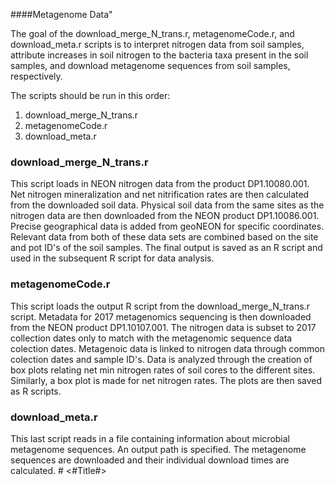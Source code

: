 
####Metagenome Data"  

The goal of the download_merge_N_trans.r, metagenomeCode.r, and download_meta.r scripts is to interpret nitrogen data from soil samples, attribute increases in soil nitrogen to the bacteria taxa present in the soil samples, and download metagenome sequences from soil samples, respectively. 

The scripts should be run in this order:  
1) download_merge_N_trans.r  
2) metagenomeCode.r  
3) download_meta.r  

### download_merge_N_trans.r  

This script loads in NEON nitrogen data from the product DP1.10080.001. Net nitrogen mineralization and net nitrification rates are then calculated from the downloaded soil data. Physical soil data from the same sites as the nitrogen data are then downloaded from the NEON product DP1.10086.001. Precise geographical data is added from geoNEON for specific coordinates. Relevant data from both of these data sets are combined based on the site and pot ID's of the soil samples. The final output is saved as an R script and used in the subsequent R script for data analysis.  

### metagenomeCode.r  

This script loads the output R script from the download_merge_N_trans.r script. Metadata for 2017 metagenomics sequencing is then downloaded from the NEON product DP1.10107.001. The nitrogen data is subset to 2017 collection dates only to match with the metagenomic sequence data colection dates. Metagenoic data is linked to nitrogen data through common colection dates and sample ID's. Data is analyzed through the creation of box plots relating net min nitrogen rates of soil cores to the different sites. Similarly, a box plot is made for net nitrogen rates. The plots are then saved as R scripts.   

### download_meta.r  

This last script reads in a file containing information about microbial metagenome sequences. An output path is specified. The metagenome sequences are downloaded and their individual download times are calculated. #  <#Title#>

